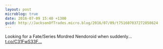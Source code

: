 ```yaml
---
layout: post
microblog: true
date: 2016-07-09 15:40 +1300
guid: http://JacksonOfTrades.micro.blog/2016/07/09/t751607037272858624.html
---
```

Looking for a Fate/Series Mordred Nendoroid when suddenly... [t.co/C31FwS33F...](https://t.co/C31FwS33FM)
